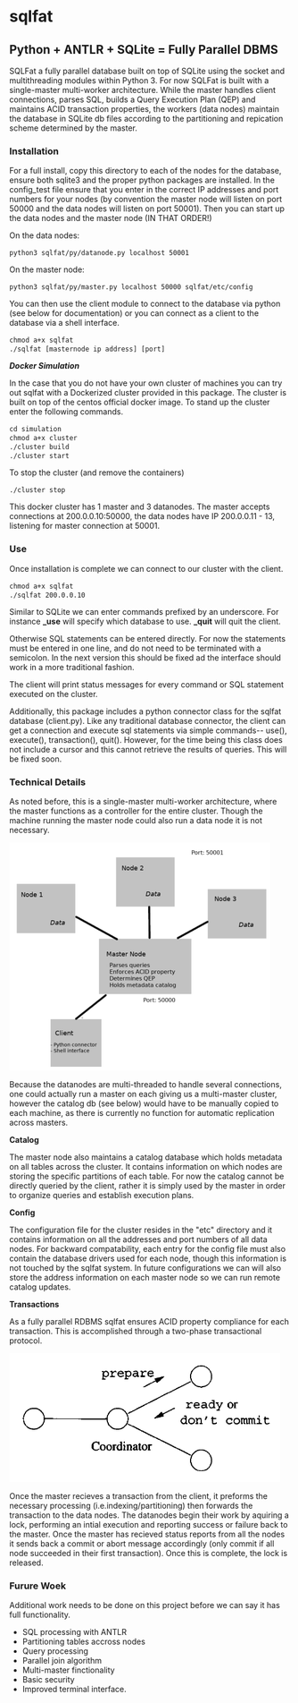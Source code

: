 # sqlfat
## Python + ANTLR + SQLite = Fully Parallel DBMS 

SQLFat a fully parallel database built on top of SQLite using the socket and multithreading modules within Python 3. For now SQLFat is built with a single-master multi-worker architecture. While the master handles client connections, parses SQL, builds a Query Execution Plan (QEP) and maintains ACID transaction properties, the workers (data nodes) maintain the database in SQLite db files according to the partitioning and repication scheme determined by the master.

### Installation

For a full install, copy this directory to each of the nodes for the database, ensure both sqlite3 and the proper python packages are installed. In the config_test file ensure that you enter in the correct IP addresses and port numbers for your nodes (by convention the master node will listen on port 50000 and the data nodes will listen on port 50001). Then you can start up the data nodes and the master node (IN THAT ORDER!)

On the data nodes:
	
    python3 sqlfat/py/datanode.py localhost 50001

On the master node:
	
    python3 sqlfat/py/master.py localhost 50000 sqlfat/etc/config

You can then use the client module to connect to the database via python (see below for documentation) or you can connect as a client to the database via a shell interface.

	
    chmod a+x sqlfat
    ./sqlfat [masternode ip address] [port]

**_Docker Simulation_**

In the case that you do not have your own cluster of machines you can try out sqlfat with a Dockerized cluster provided in this package. The cluster is built on top of the centos official docker image. To stand up the cluster enter the following commands.

	cd simulation
	chmod a+x cluster
	./cluster build
	./cluster start

To stop the cluster (and remove the containers)

	./cluster stop

This docker cluster has 1 master and 3 datanodes. The master accepts connections at 200.0.0.10:50000, the data nodes have IP 200.0.0.11 - 13, listening for master connection at 50001.


### Use

Once installation is complete we can connect to our cluster with the client.

	chmod a+x sqlfat
	./sqlfat 200.0.0.10

Similar to SQLite we can enter commands prefixed by an underscore. For instance **_use** will specify which database to use. **_quit** will quit the client. 

Otherwise SQL statements can be entered directly. For now the statements must be entered in one line, and do not need to be terminated with a semicolon. In the next version this should be fixed ad the interface should work in a more traditional fashion. 

The client will print status messages for every command or SQL statement executed on the cluster.

Additionally, this package includes a python connector class for the sqlfat database (client.py). Like any traditional database connector, the client can get a connection and execute sql statements via simple commands-- use(), execute(), transaction(), quit(). However, for the time being this class does not include a cursor and this cannot retrieve the results of queries. This will be fixed soon.


### Technical Details

As noted before, this is a single-master multi-worker architecture, where the master functions as a controller for the entire cluster. Though the machine running the master node could also run a data node it is not necessary.

![](https://raw.githubusercontent.com/gonzodeveloper/sqlfat/master/img/struct.png)

Because the datanodes are multi-threaded to handle several connections, one could actually run a master on each giving us a multi-master cluster, however the catalog db (see below) would have to be manually
copied to each machine, as there is currently no function for automatic replication across masters.

**Catalog** 

The master node also maintains a catalog database which holds metadata on all tables across the cluster. It contains information on which nodes are storing the specific partitions of each table. For now the catalog cannot be directly queried by the client, rather it is simply used by the master in order to organize queries and establish execution plans.

**Config**

The configuration file for the cluster resides in the "etc" directory and it contains information on all the addresses and port numbers of all data nodes. For backward compatability, each entry for the config file must also contain the database drivers used for each node, though this information is not touched by the sqlfat system. In future configurations we can will also store the address information on each master node so we can run remote catalog updates.

**Transactions**

As a fully parallel RDBMS sqlfat ensures ACID property compliance for each transaction. This is accomplished through a two-phase transactional protocol. 

![](https://raw.githubusercontent.com/gonzodeveloper/sqlfat/master/img/commit.png)

Once the master recieves a transaction from the client, it preforms the necessary processing (i.e.indexing/partitioning) then forwards the transaction to the data nodes. The datanodes begin their work by aquiring a lock, performing an intial execution and reporting success or failure back to the master. Once the master has recieved status reports from all the nodes it sends back a commit or abort message accordingly (only commit if all node succeeded in their first transaction). Once this is complete, the lock is released.  

### Furure Woek

Additional work needs to be done on this project before we can say it has full functionality. 

- SQL processing with ANTLR
- Partitioning tables accross nodes
- Query processing
- Parallel join algorithm
- Multi-master finctionality
- Basic security
- Improved terminal interface.